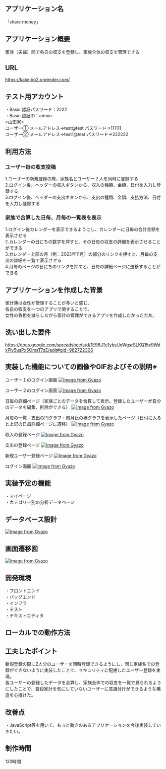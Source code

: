 ## アプリケーション名
「share money」

## アプリケーション概要
家族（夫婦）間で各自の収支を登録し、家族全体の収支を管理できる

## URL
https://kakeibo2.onrender.com/

## テスト用アカウント
・Basic 認証パスワード：2222<br>
・Basic 認証ID：admin<br>
<山田家><br>
ユーザー① メールアドレス→test@test  パスワード→111111<br>
ユーザー② メールアドレス→test1@test  パスワード→222222<br>
## 利用方法

### ユーザー毎の収支投稿
1.ユーザーの新規登録の際、家族名とユーザー２人を同時に登録する<br>
2.ログイン後、ヘッダーの収入ボタンから、収入の種類、金額、日付を入力し登録する<br>
3.ログイン後、ヘッダーの支出ボタンから、支出の種類、金額、支払方法、日付を入力し登録する<br>

### 家族で合算した日毎、月毎の一覧表を表示
1.ログイン後カレンダーを表示できるようにし、カレンダーに日毎の合計金額を表示させる<br>
2.カレンダーの日にちの数字を押すと、その日毎の収支の詳細を表示させることができる<br>
3.カレンダー上部の月（例：2023年11月）の部分のリンクを押すと、月毎の支出の詳細を一覧で表示させる<br>
4.月毎のページの日にちのリンクを押すと、日毎の詳細ページに遷移することができる

## アプリケーションを作成した背景
家計簿は女性が管理することが多いと感じ、<br>
各自の収支を一つのアプリで関することで、<br>
女性の負担を減らしながら家計の管理ができるアプリを作成したかったため。<br>

## 洗い出した要件
https://docs.google.com/spreadsheets/d/1E96JTc1ybsUnWgsrSLKQ15x9WdxPlv5usPx5OmsT7zE/edit#gid=982722306

## 実装した機能についての画像やGIFおよびその説明※

ユーザー１のログイン画面
[![Image from Gyazo](https://i.gyazo.com/92b4dd2cda0e5017c8e7791d62378a8d.gif)](https://gyazo.com/92b4dd2cda0e5017c8e7791d62378a8d)

ユーザー２のログイン画面
[![Image from Gyazo](https://i.gyazo.com/2cfab2538410a08430331c218d8df6bd.gif)](https://gyazo.com/2cfab2538410a08430331c218d8df6bd)

日毎の詳細ページ（家族ごとのデータを合算して表示。登録したユーザーが自分のデータを編集、削除ができる）
[![Image from Gyazo](https://i.gyazo.com/e58cf88af320fe2597fb50a9270cfe74.png)](https://gyazo.com/e58cf88af320fe2597fb50a9270cfe74)

月毎の一覧・支出の円グラフ・前月比の棒グラフを表示したページ（日付に入ると上記の日毎詳細ページに遷移）
[![Image from Gyazo](https://i.gyazo.com/5c091f8b2b9b31a8334b30367380920b.gif)](https://gyazo.com/5c091f8b2b9b31a8334b30367380920b)

収入の登録ページ
[![Image from Gyazo](https://i.gyazo.com/35bf762cef5ccb0f5e2aa1f35206b2fb.gif)](https://gyazo.com/35bf762cef5ccb0f5e2aa1f35206b2fb)

支出の登録ページ
[![Image from Gyazo](https://i.gyazo.com/77a678204d3f7ee6e6009044bfab42e8.gif)](https://gyazo.com/77a678204d3f7ee6e6009044bfab42e8)

新規ユーザー登録ページ
[![Image from Gyazo](https://i.gyazo.com/3646590f42b2c2ad431a4c1eee739e89.gif)](https://gyazo.com/3646590f42b2c2ad431a4c1eee739e89)

ログイン画面
[![Image from Gyazo](https://i.gyazo.com/154bf3464f5cd34865a709fdf6b87467.gif)](https://gyazo.com/154bf3464f5cd34865a709fdf6b87467)

## 実装予定の機能
・マイページ<br>
・カテゴリー別の分析データページ


## データベース設計
[![Image from Gyazo](https://i.gyazo.com/9899938f52ed9ae063e1c839dd9637a9.png)](https://gyazo.com/9899938f52ed9ae063e1c839dd9637a9)

## 画面遷移図
[![Image from Gyazo](https://i.gyazo.com/2485d65e3084ea9f9ba25ff3b3834b9a.png)](https://gyazo.com/2485d65e3084ea9f9ba25ff3b3834b9a)

## 開発環境
・フロントエンド<br>
・バッグエンド<br>
・インフラ<br>
・テスト<br>
・テキストエディタ<br>


## ローカルでの動作方法

## 工夫したポイント
新規登録の際に2人分のユーザーを同時登録できるようにし、同じ家族名での登録ができないように実装したことで、セキュリティに配慮したユーザー登録を実現。<br>
各ユーザーの登録したデータを合算し、家族全体での収支を一覧で見られるようにしたことで、普段家計を気にしていないユーザーに意識付けができるような構造を心掛けた。

## 改善点
・JavaScript等を用いて、もっと動きのあるアプリケーションを今後実装していきたい。

## 制作時間
120時間

